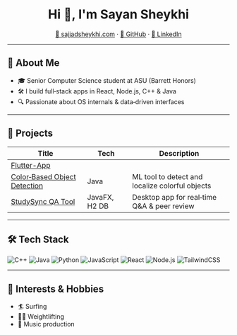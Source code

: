 <!--–––– Profile Header ––––-->
<h1 align="center">Hi 👋, I'm Sayan Sheykhi</h1>
<p align="center">
  <a href="https://sajjadsheykhi.com">🔗 sajjadsheykhi.com</a> ·
  <a href="https://github.com/sayansheykhi">🐙 GitHub</a> ·
  <a href="https://www.linkedin.com/in/sajjad-sheykhi-a024b7211/">🔗 LinkedIn</a>
</p>

---

## 🚀 About Me
- 🎓 Senior Computer Science student at ASU (Barrett Honors)  
- 🛠️ I build full‑stack apps in React, Node.js, C++ & Java  
- 🔍 Passionate about OS internals & data‑driven interfaces  

---

## 💼 Projects
| Title                                       | Tech        | Description                                    |
|---------------------------------------------|-------------|------------------------------------------------|
| [Flutter-App]([https://sajjadsheykhi.com](https://github.com/Sayansheykhi/flutter_messaging_assessment/tree/main)) |   |
| [Color‑Based Object Detection](https://github.com/sayansheykhi/color-based_object_detection) | Java        | ML tool to detect and localize colorful objects |
| [StudySync QA Tool](https://github.com/sayansheykhi/StudySync-Real-time-QA-Peer-Feedback-Tool) | JavaFX, H2 DB         | Desktop app for real‑time Q&A & peer review     |

---

## 🛠️ Tech Stack
![C++](https://img.shields.io/badge/C++-00599C?logo=c%2B%2B&logoColor=white)
![Java](https://img.shields.io/badge/Java-007396?logo=java&logoColor=white)
![Python](https://img.shields.io/badge/Python-3776AB?logo=python&logoColor=white)
![JavaScript](https://img.shields.io/badge/JS-F7DF1E?logo=javascript&logoColor=black)
![React](https://img.shields.io/badge/React-20232A?logo=react&logoColor=61DAFB)
![Node.js](https://img.shields.io/badge/Node.js-339933?logo=nodedotjs&logoColor=white)
![TailwindCSS](https://img.shields.io/badge/TailwindCSS-38B2AC?logo=tailwind-css&logoColor=white)

---

## 🎯 Interests & Hobbies
- 🏄 Surfing  
- 🏋️‍♂️ Weightlifting  
- 🎸 Music production  
